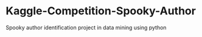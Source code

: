 # Kaggle-Competition-Spooky-Author
Spooky author identification project in data mining using python
